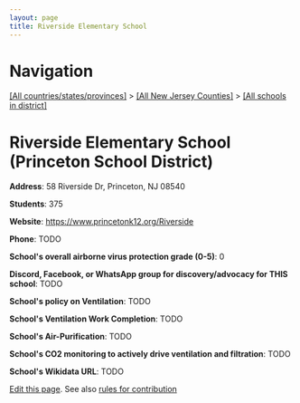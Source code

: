 ```yaml
---
layout: page
title: Riverside Elementary School
---
```

# Navigation

[[All countries/states/provinces]](../../..) > [[All New Jersey Counties]](../..) > [[All schools in district]](..)

# Riverside Elementary School (Princeton School District)

**Address**: 58 Riverside Dr, Princeton, NJ 08540

**Students**: 375

**Website**: https://www.princetonk12.org/Riverside

**Phone**: TODO

**School's overall airborne virus protection grade (0-5)**: 0

**Discord, Facebook, or WhatsApp group for discovery/advocacy for THIS school**: TODO

**School's policy on Ventilation**: TODO

**School's Ventilation Work Completion**: TODO

**School's Air-Purification**: TODO

**School's CO2 monitoring to actively drive ventilation and filtration**: TODO

**School's Wikidata URL**: TODO


[Edit this page](https://github.com/ventilate-schools/NJ/edit/main/./Princeton_School_District/Riverside_Elementary_School.md). See also [rules for contribution](../../../contribution-rules/)